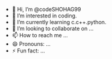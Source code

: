 - 👋 Hi, I’m @codeSHOHAG99
- 👀 I’m interested in coding.
- 🌱 I’m currently learning c.c++.python.
- 💞️ I’m looking to collaborate on ...
- 📫 How to reach me ...
- 😄 Pronouns: ...
- ⚡ Fun fact: ...

<!---
codeSHOHAG99/codeSHOHAG99 is a ✨ special ✨ repository because its `README.md` (this file) appears on your GitHub profile.
You can click the Preview link to take a look at your changes.
--->
